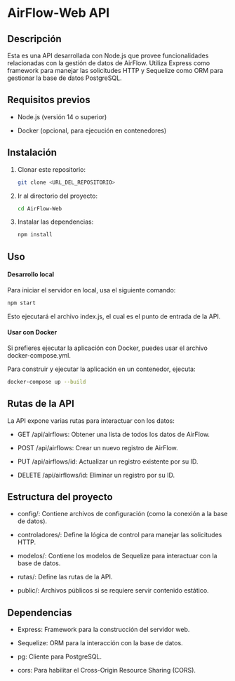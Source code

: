 # AirFlow-Web API
## Descripción
Esta es una API desarrollada con Node.js que provee funcionalidades relacionadas con la gestión de datos de AirFlow. Utiliza Express como framework para manejar las solicitudes HTTP y Sequelize como ORM para gestionar la base de datos PostgreSQL.

## Requisitos previos
- Node.js (versión 14 o superior)

- Docker (opcional, para ejecución en contenedores)

## Instalación
1. Clonar este repositorio:

   ```bash
   git clone <URL_DEL_REPOSITORIO>
   ```
2. Ir al directorio del proyecto:

    ```bash
    cd AirFlow-Web
    ```

3. Instalar las dependencias:

   ```bash
   npm install
   ```

## Uso
#### Desarrollo local
Para iniciar el servidor en local, usa el siguiente comando:

   ```bash
   npm start
   ```
Esto ejecutará el archivo index.js, el cual es el punto de entrada de la API.

#### Usar con Docker
Si prefieres ejecutar la aplicación con Docker, puedes usar el archivo docker-compose.yml.

Para construir y ejecutar la aplicación en un contenedor, ejecuta:

   ```bash
   docker-compose up --build
   ```
## Rutas de la API
La API expone varias rutas para interactuar con los datos:

- GET /api/airflows: Obtener una lista de todos los datos de AirFlow.

- POST /api/airflows: Crear un nuevo registro de AirFlow.

- PUT /api/airflows/id: Actualizar un registro existente por su ID.

- DELETE /api/airflows/id: Eliminar un registro por su ID.

## Estructura del proyecto
- config/: Contiene archivos de configuración (como la conexión a la base de datos).

- controladores/: Define la lógica de control para manejar las solicitudes HTTP.

- modelos/: Contiene los modelos de Sequelize para interactuar con la base de datos.

- rutas/: Define las rutas de la API.

- public/: Archivos públicos si se requiere servir contenido estático.

## Dependencias
- Express: Framework para la construcción del servidor web.

- Sequelize: ORM para la interacción con la base de datos.

- pg: Cliente para PostgreSQL.

- cors: Para habilitar el Cross-Origin Resource Sharing (CORS).

